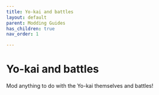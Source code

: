 ```yaml
---
title: Yo-kai and battles
layout: default
parent: Modding Guides
has_children: true
nav_order: 1

---
```


# Yo-kai and battles
Mod anything to do with the Yo-kai themselves and battles!

